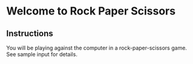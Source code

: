 # Welcome to Rock Paper Scissors

## Instructions

You will be playing against the computer in a rock-paper-scissors game. See sample input for details.


